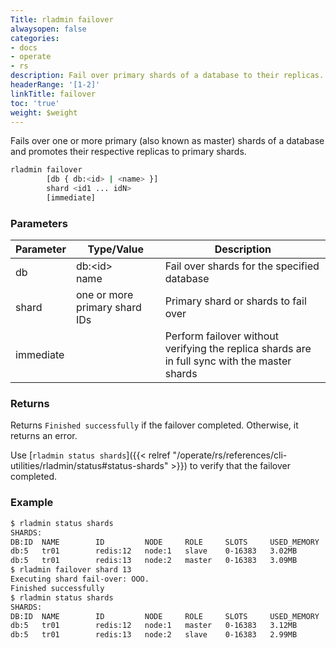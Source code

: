 ```yaml
---
Title: rladmin failover
alwaysopen: false
categories:
- docs
- operate
- rs
description: Fail over primary shards of a database to their replicas.
headerRange: '[1-2]'
linkTitle: failover
toc: 'true'
weight: $weight
---
```


Fails over one or more primary (also known as master) shards of a database and promotes their respective replicas to primary shards.

``` sh
rladmin failover
        [db { db:<id> | <name> }]
        shard <id1 ... idN>
        [immediate]
```

### Parameters

| Parameter | Type/Value                     | Description                                                                                   |
|-----------|--------------------------------|-----------------------------------------------------------------------------------------------|
| db        | db:\<id\><br /> name           | Fail over shards for the specified database                                                   |
| shard     | one or more primary shard IDs  | Primary shard or shards to fail over                                                          |
| immediate |                                | Perform failover without verifying the replica shards are in full sync with the master shards |

### Returns

Returns `Finished successfully` if the failover completed. Otherwise, it returns an error.

Use [`rladmin status shards`]({{< relref "/operate/rs/references/cli-utilities/rladmin/status#status-shards" >}}) to verify that the failover completed.

### Example

``` sh
$ rladmin status shards
SHARDS:
DB:ID  NAME        ID         NODE     ROLE     SLOTS     USED_MEMORY    STATUS
db:5   tr01        redis:12   node:1   slave    0-16383   3.02MB         OK     
db:5   tr01        redis:13   node:2   master   0-16383   3.09MB         OK     
$ rladmin failover shard 13
Executing shard fail-over: OOO.
Finished successfully
$ rladmin status shards
SHARDS:
DB:ID  NAME        ID         NODE     ROLE     SLOTS     USED_MEMORY    STATUS
db:5   tr01        redis:12   node:1   master   0-16383   3.12MB         OK     
db:5   tr01        redis:13   node:2   slave    0-16383   2.99MB         OK
```
